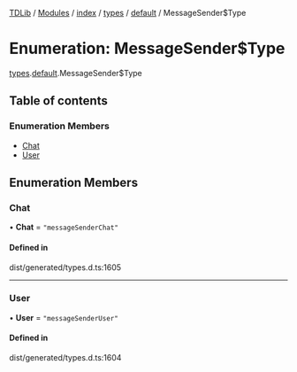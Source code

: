 [TDLib](../README.md) / [Modules](../modules.md) / [index](../modules/index.md) / [types](../modules/index.types.md) / [default](../modules/index.types.default.md) / MessageSender$Type

# Enumeration: MessageSender$Type

[types](../modules/index.types.md).[default](../modules/index.types.default.md).MessageSender$Type

## Table of contents

### Enumeration Members

- [Chat](index.types.default.MessageSender_Type.md#chat)
- [User](index.types.default.MessageSender_Type.md#user)

## Enumeration Members

### Chat

• **Chat** = ``"messageSenderChat"``

#### Defined in

dist/generated/types.d.ts:1605

___

### User

• **User** = ``"messageSenderUser"``

#### Defined in

dist/generated/types.d.ts:1604
